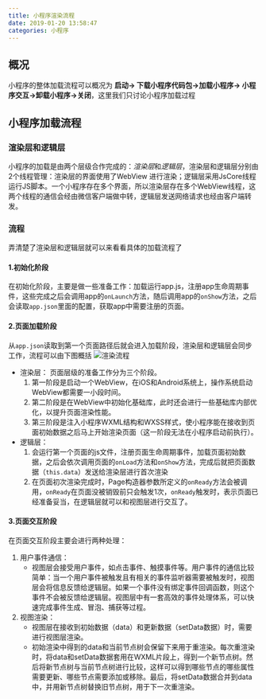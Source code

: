 ```yaml
---
title: 小程序渲染流程
date: 2019-01-20 13:58:47
categories: 小程序
---
```

## 概况
小程序的整体加载流程可以概况为 **启动-> 下载小程序代码包->加载小程序-> 小程序交互->卸载小程序->关闭**，这里我们只讨论小程序加载过程
## 小程序加载流程
### 渲染层和逻辑层
小程序的加载是由两个层级合作完成的：*渲染层*和*逻辑层*，渲染层和逻辑层分别由2个线程管理：渲染层的界面使用了WebView 进行渲染；逻辑层采用JsCore线程运行JS脚本。一个小程序存在多个界面，所以渲染层存在多个WebView线程，这两个线程的通信会经由微信客户端做中转，逻辑层发送网络请求也经由客户端转发。
### 流程
弄清楚了渲染层和逻辑层就可以来看看具体的加载流程了
#### 1.初始化阶段
在初始化阶段，主要是做一些准备工作：加载运行app.js，注册app生命周期事件，这些完成之后会调用app的`onLaunch`方法，随后调用app的`onShow`方法，之后会读取`app.json`里面的配置，获取app中需要注册的页面。
#### 2.页面加载阶段
从`app.json`读取到第一个页面路径后就会进入加载阶段，渲染层和逻辑层会同步工作，流程可以由下图概括
![渲染流程](https://developers.weixin.qq.com/miniprogram/dev/image/mina-lifecycle.png)
- 渲染层：
页面层级的准备工作分为三个阶段。
    1. 第一阶段是启动一个WebView，在iOS和Android系统上，操作系统启动WebView都需要一小段时间。
    2. 第二阶段是在WebView中初始化基础库，此时还会进行一些基础库内部优化，以提升页面渲染性能。
    3. 第三阶段是注入小程序WXML结构和WXSS样式，使小程序能在接收到页面初始数据之后马上开始渲染页面（这一阶段无法在小程序启动前执行）。
- 逻辑层：
    1. 会运行第一个页面的js文件，注册页面生命周期事件，加载页面初始数据，之后会依次调用页面的`onLoad`方法和`onShow`方法，完成后就把页面数据（`this.data`）发送给渲染层进行首次渲染
    2. 在页面初次渲染完成时，Page构造器参数所定义的`onReady`方法会被调用，`onReady`在页面没被销毁前只会触发1次，`onReady`触发时，表示页面已经准备妥当，在逻辑层就可以和视图层进行交互了。

#### 3.页面交互阶段
在页面交互阶段主要会进行两种处理：
1. 用户事件通信：
    - 视图层会接受用户事件，如点击事件、触摸事件等。用户事件的通信比较简单：当一个用户事件被触发且有相关的事件监听器需要被触发时，视图层会将信息反馈给逻辑层。如果一个事件没有绑定事件回调函数，则这个事件不会被反馈给逻辑层。视图层中有一套高效的事件处理体系，可以快速完成事件生成、冒泡、捕获等过程。
2. 视图渲染： 
    - 视图层在接收到初始数据（data）和更新数据（setData数据）时，需要进行视图层渲染。
    - 初始渲染中得到的data和当前节点树会保留下来用于重渲染。每次重渲染时，将data和setData数据套用在WXML片段上，得到一个新节点树。然后将新节点树与当前节点树进行比较，这样可以得到哪些节点的哪些属性需要更新、哪些节点需要添加或移除。最后，将setData数据合并到data中，并用新节点树替换旧节点树，用于下一次重渲染。

